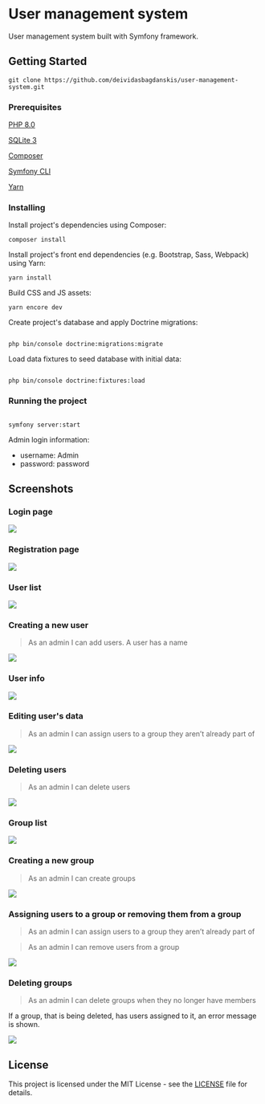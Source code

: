 # User management system

User management system built with Symfony framework.

## Getting Started

```
git clone https://github.com/deividasbagdanskis/user-management-system.git
```

### Prerequisites

[PHP 8.0](https://www.php.net/downloads)

[SQLite 3](https://sqlite.org/download.html)

[Composer](https://getcomposer.org/download/)

[Symfony CLI](https://symfony.com/download)

[Yarn](https://yarnpkg.com/getting-started/install)

### Installing

Install project's dependencies using Composer:

```
composer install
```

Install project's front end dependencies (e.g. Bootstrap, Sass, Webpack) using Yarn:

```
yarn install
```

Build CSS and JS assets:

```
yarn encore dev
```

Create project's database and apply Doctrine migrations:

```

php bin/console doctrine:migrations:migrate

```

Load data fixtures to seed database with initial data:

```

php bin/console doctrine:fixtures:load

```

### Running the project

```

symfony server:start

```

Admin login information:

- username: Admin
- password: password

## Screenshots

### Login page

<img src="docs/images/login.png"/><br/>

### Registration page

<img src="docs/images/registration.png"/><br/>

### User list

<img src="docs/images/user_list.png"/><br/>

### Creating a new user

> As an admin I can add users. A user has a name

<img src="docs/images/new_user.png"/><br/>

### User info

<img src="docs/images/user_info.png"/><br/>

### Editing user's data

> As an admin I can assign users to a group they aren’t already part of

<img src="docs/images/edit_user.png"/><br/>

### Deleting users

> As an admin I can delete users

<img src="docs/images/delete_user.png"/><br/>

### Group list

<img src="docs/images/group_list.png"/><br/>

### Creating a new group

> As an admin I can create groups

<img src="docs/images/create_group.png"/><br/>

### Assigning users to a group or removing them from a group

> As an admin I can assign users to a group they aren’t already part of

> As an admin I can remove users from a group

<img src="docs/images/edit_group.png"/><br/>

### Deleting groups

> As an admin I can delete groups when they no longer have members

If a group, that is being deleted, has users assigned to it, an error message is shown.

<img src="docs/images/group_delete.png"/><br/>

## License

This project is licensed under the MIT License - see the [LICENSE](LICENSE) file for details.
